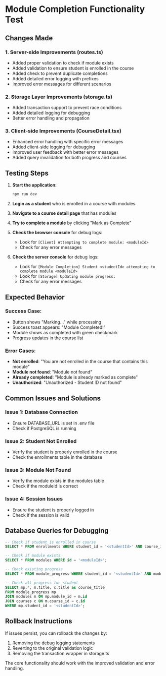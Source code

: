 # Module Completion Functionality Test

## Changes Made

### 1. Server-side Improvements (routes.ts)
- Added proper validation to check if module exists
- Added validation to ensure student is enrolled in the course
- Added check to prevent duplicate completions
- Added detailed error logging with prefixes
- Improved error messages for different scenarios

### 2. Storage Layer Improvements (storage.ts)
- Added transaction support to prevent race conditions
- Added detailed logging for debugging
- Better error handling and propagation

### 3. Client-side Improvements (CourseDetail.tsx)
- Enhanced error handling with specific error messages
- Added client-side logging for debugging
- Improved user feedback with better error messages
- Added query invalidation for both progress and courses

## Testing Steps

1. **Start the application**:
   ```bash
   npm run dev
   ```

2. **Login as a student** who is enrolled in a course with modules

3. **Navigate to a course detail page** that has modules

4. **Try to complete a module** by clicking "Mark as Complete"

5. **Check the browser console** for debug logs:
   - Look for `[Client] Attempting to complete module: <moduleId>`
   - Check for any error messages

6. **Check the server console** for debug logs:
   - Look for `[Module Completion] Student <studentId> attempting to complete module <moduleId>`
   - Look for `[Storage] Updating module progress:`
   - Check for any error messages

## Expected Behavior

### Success Case:
- Button shows "Marking..." while processing
- Success toast appears: "Module Completed!"
- Module shows as completed with green checkmark
- Progress updates in the course list

### Error Cases:
- **Not enrolled**: "You are not enrolled in the course that contains this module"
- **Module not found**: "Module not found"
- **Already completed**: "Module is already marked as complete"
- **Unauthorized**: "Unauthorized - Student ID not found"

## Common Issues and Solutions

### Issue 1: Database Connection
- Ensure DATABASE_URL is set in .env file
- Check if PostgreSQL is running

### Issue 2: Student Not Enrolled
- Verify the student is properly enrolled in the course
- Check the enrollments table in the database

### Issue 3: Module Not Found
- Verify the module exists in the modules table
- Check if the moduleId is correct

### Issue 4: Session Issues
- Ensure the student is properly logged in
- Check if the session is valid

## Database Queries for Debugging

```sql
-- Check if student is enrolled in course
SELECT * FROM enrollments WHERE student_id = '<studentId>' AND course_id = '<courseId>';

-- Check if module exists
SELECT * FROM modules WHERE id = '<moduleId>';

-- Check existing progress
SELECT * FROM module_progress WHERE student_id = '<studentId>' AND module_id = '<moduleId>';

-- Check all progress for student
SELECT mp.*, m.title, c.title as course_title 
FROM module_progress mp 
JOIN modules m ON mp.module_id = m.id 
JOIN courses c ON m.course_id = c.id 
WHERE mp.student_id = '<studentId>';
```

## Rollback Instructions

If issues persist, you can rollback the changes by:

1. Removing the debug logging statements
2. Reverting to the original validation logic
3. Removing the transaction wrapper in storage.ts

The core functionality should work with the improved validation and error handling.